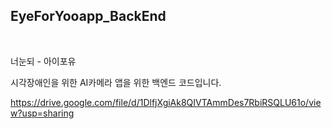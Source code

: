 <h2>EyeForYooapp_BackEnd</h2>
<br>

너눈되 - 아이포유

시각장애인을 위한 AI카메라 앱을 위한 백엔드 코드입니다. 

https://drive.google.com/file/d/1DlfjXgiAk8QIVTAmmDes7RbiRSQLU61o/view?usp=sharing
